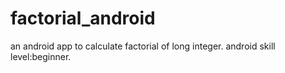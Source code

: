 # factorial_android
an android app to calculate factorial of long integer.
android skill level:beginner.